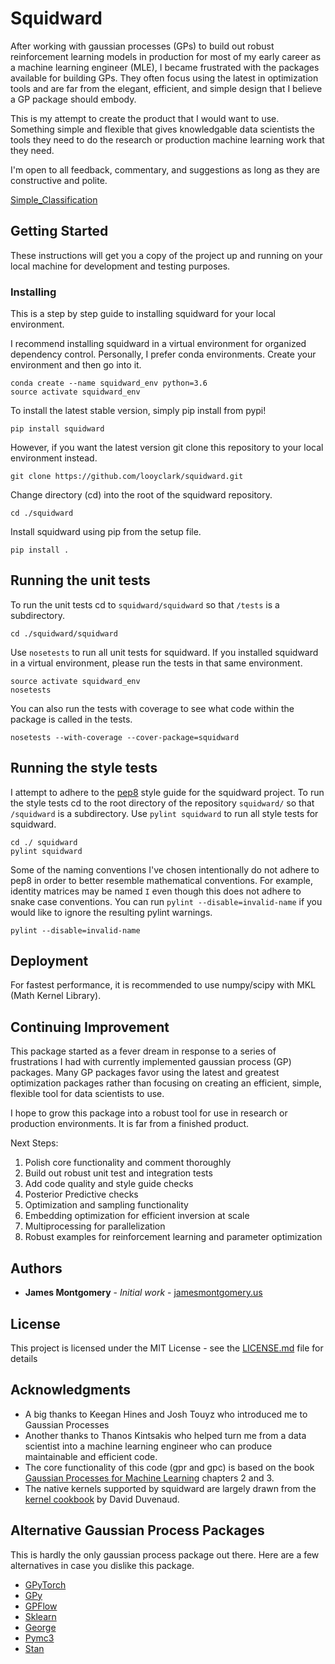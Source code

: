 # Squidward

After working with gaussian processes (GPs) to build out robust reinforcement learning models in production for most of my early career as a machine learning engineer (MLE), I became frustrated with the packages available for building GPs. They often focus using the latest in optimization tools and are far from the elegant, efficient, and simple design that I believe a GP package should embody.

This is my attempt to create the product that I would want to use. Something simple and flexible that gives knowledgable data scientists the tools they need to do the research or production machine learning work that they need.

I'm open to all feedback, commentary, and suggestions as long as they are constructive and polite.

<a href="looyclark.github.io/squidward/examples/Simple_Classification">Simple_Classification</a>

## Getting Started

These instructions will get you a copy of the project up and running on your local machine for development and testing purposes.

### Installing

This is a step by step guide to installing squidward for your local environment.

I recommend installing squidward in a virtual environment for organized dependency control. Personally, I prefer conda environments. Create your environment and then go into it.

```
conda create --name squidward_env python=3.6
source activate squidward_env
```

To install the latest stable version, simply pip install from pypi!

```
pip install squidward
```

However, if you want the latest version git clone this repository to your local environment instead.

```
git clone https://github.com/looyclark/squidward.git
```

Change directory (cd) into the root of the squidward repository.

```
cd ./squidward
```

Install squidward using pip from the setup file.

```
pip install .
```

## Running the unit tests

To run the unit tests cd to `squidward/squidward` so that `/tests` is a subdirectory.

```
cd ./squidward/squidward
```

Use `nosetests` to run all unit tests for squidward. If you installed squidward in a virtual environment, please run the tests in that same environment.

```
source activate squidward_env
nosetests
```

You can also run the tests with coverage to see what code within the package is called in the tests.

```
nosetests --with-coverage --cover-package=squidward
```

## Running the style tests

I attempt to adhere to the [pep8](https://www.python.org/dev/peps/pep-0008/) style guide for the squidward project. To run the style tests cd to the root directory of the repository `squidward/` so that `/squidward` is a subdirectory. Use `pylint squidward` to run all style tests for squidward.

```
cd ./ squidward
pylint squidward
```

Some of the naming conventions I've chosen intentionally do not adhere to pep8 in order to better resemble mathematical conventions. For example, identity matrices may be named `I` even though this does not adhere to snake case conventions. You can run `pylint --disable=invalid-name` if you would like to ignore the resulting pylint warnings.

```
pylint --disable=invalid-name
```

## Deployment

For fastest performance, it is recommended to use numpy/scipy with MKL (Math Kernel Library).

## Continuing Improvement

This package started as a fever dream in response to a series of frustrations I had with currently implemented gaussian process (GP) packages. Many GP packages favor using the latest and greatest optimization packages rather than focusing on creating an efficient, simple, flexible tool for data scientists to use.

I hope to grow this package into a robust tool for use in research or production environments. It is far from a finished product.

Next Steps:
1. Polish core functionality and comment thoroughly
2. Build out robust unit test and integration tests
3. Add code quality and style guide checks
4. Posterior Predictive checks
5. Optimization and sampling functionality
6. Embedding optimization for efficient inversion at scale
7. Multiprocessing for parallelization
8. Robust examples for reinforcement learning and parameter optimization

## Authors

* **James Montgomery** - *Initial work* - [jamesmontgomery.us](http://jamesmontgomery.us)

## License

This project is licensed under the MIT License - see the [LICENSE.md](LICENSE.md) file for details

## Acknowledgments

* A big thanks to Keegan Hines and Josh Touyz who introduced me to Gaussian Processes
* Another thanks to Thanos Kintsakis who helped turn me from a data scientist into a machine learning engineer who can produce maintainable and efficient code.
* The core functionality of this code (gpr and gpc) is based on the book [Gaussian Processes for Machine Learning](http://www.gaussianprocess.org/gpml/) chapters 2 and 3.
* The native kernels supported by squidward are largely drawn from the [kernel cookbook](https://www.cs.toronto.edu/~duvenaud/cookbook/) by David Duvenaud.

## Alternative Gaussian Process Packages

This is hardly the only gaussian process package out there. Here are a few alternatives in case you dislike this package.

* [GPyTorch](https://gpytorch.ai/)
* [GPy](https://gpy.readthedocs.io/en/deploy/)
* [GPFlow](https://gpflow.readthedocs.io/en/develop/)
* [Sklearn](https://scikit-learn.org/stable/modules/gaussian_process.html)
* [George](https://george.readthedocs.io/en/latest/tutorials/first/)
* [Pymc3](https://docs.pymc.io/api/gp.html)
* [Stan](https://betanalpha.github.io/assets/case_studies/gp_part1/part1.html)
